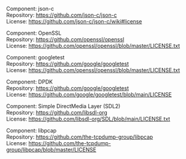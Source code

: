 Component: json-c   
Repository: https://github.com/json-c/json-c   
License: https://github.com/json-c/json-c/wiki#license

Component: OpenSSL   
Repository: https://github.com/openssl/openssl   
License: https://github.com/openssl/openssl/blob/master/LICENSE.txt

Component: googletest   
Repository: https://github.com/google/googletest   
License: https://github.com/openssl/openssl/blob/master/LICENSE.txt

Component: DPDK   
Repository: https://github.com/google/googletest   
License: https://github.com/google/googletest/blob/main/LICENSE

Component: Simple DirectMedia Layer (SDL2)   
Repository: https://github.com/libsdl-org   
License: https://github.com/libsdl-org/SDL/blob/main/LICENSE.txt

Component: libpcap   
Repository: https://github.com/the-tcpdump-group/libpcap   
License: https://github.com/the-tcpdump-group/libpcap/blob/master/LICENSE